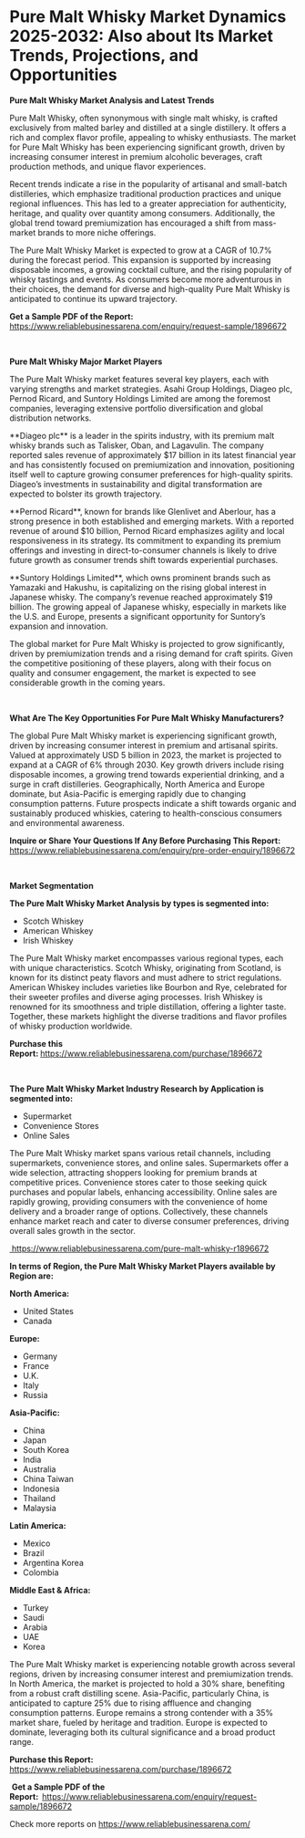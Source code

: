 <p><h1>Pure Malt Whisky Market Dynamics 2025-2032: Also about Its Market Trends, Projections, and Opportunities</h1></p><p><strong>Pure Malt Whisky Market Analysis and Latest Trends</strong></p>
<p><p>Pure Malt Whisky, often synonymous with single malt whisky, is crafted exclusively from malted barley and distilled at a single distillery. It offers a rich and complex flavor profile, appealing to whisky enthusiasts. The market for Pure Malt Whisky has been experiencing significant growth, driven by increasing consumer interest in premium alcoholic beverages, craft production methods, and unique flavor experiences.</p><p>Recent trends indicate a rise in the popularity of artisanal and small-batch distilleries, which emphasize traditional production practices and unique regional influences. This has led to a greater appreciation for authenticity, heritage, and quality over quantity among consumers. Additionally, the global trend toward premiumization has encouraged a shift from mass-market brands to more niche offerings.</p><p>The Pure Malt Whisky Market is expected to grow at a CAGR of 10.7% during the forecast period. This expansion is supported by increasing disposable incomes, a growing cocktail culture, and the rising popularity of whisky tastings and events. As consumers become more adventurous in their choices, the demand for diverse and high-quality Pure Malt Whisky is anticipated to continue its upward trajectory.</p></p>
<p><strong>Get a Sample PDF of the Report:&nbsp;</strong> <a href="https://www.reliablebusinessarena.com/enquiry/request-sample/1896672?utm_campaign=2231&utm_medium=2&utm_source=Github&utm_content=ia&utm_term=15022025&utm_id=pure-malt-whisky">https://www.reliablebusinessarena.com/enquiry/request-sample/1896672</a></p>
<p>&nbsp;</p>
<p><strong>Pure Malt Whisky Major Market Players</strong></p>
<p><p>The Pure Malt Whisky market features several key players, each with varying strengths and market strategies. Asahi Group Holdings, Diageo plc, Pernod Ricard, and Suntory Holdings Limited are among the foremost companies, leveraging extensive portfolio diversification and global distribution networks.</p><p>**Diageo plc** is a leader in the spirits industry, with its premium malt whisky brands such as Talisker, Oban, and Lagavulin. The company reported sales revenue of approximately $17 billion in its latest financial year and has consistently focused on premiumization and innovation, positioning itself well to capture growing consumer preferences for high-quality spirits. Diageo’s investments in sustainability and digital transformation are expected to bolster its growth trajectory.</p><p>**Pernod Ricard**, known for brands like Glenlivet and Aberlour, has a strong presence in both established and emerging markets. With a reported revenue of around $10 billion, Pernod Ricard emphasizes agility and local responsiveness in its strategy. Its commitment to expanding its premium offerings and investing in direct-to-consumer channels is likely to drive future growth as consumer trends shift towards experiential purchases.</p><p>**Suntory Holdings Limited**, which owns prominent brands such as Yamazaki and Hakushu, is capitalizing on the rising global interest in Japanese whisky. The company’s revenue reached approximately $19 billion. The growing appeal of Japanese whisky, especially in markets like the U.S. and Europe, presents a significant opportunity for Suntory’s expansion and innovation.</p><p>The global market for Pure Malt Whisky is projected to grow significantly, driven by premiumization trends and a rising demand for craft spirits. Given the competitive positioning of these players, along with their focus on quality and consumer engagement, the market is expected to see considerable growth in the coming years.</p></p>
<p>&nbsp;</p>
<p><strong>What Are The Key Opportunities For Pure Malt Whisky Manufacturers?</strong></p>
<p><p>The global Pure Malt Whisky market is experiencing significant growth, driven by increasing consumer interest in premium and artisanal spirits. Valued at approximately USD 5 billion in 2023, the market is projected to expand at a CAGR of 6% through 2030. Key growth drivers include rising disposable incomes, a growing trend towards experiential drinking, and a surge in craft distilleries. Geographically, North America and Europe dominate, but Asia-Pacific is emerging rapidly due to changing consumption patterns. Future prospects indicate a shift towards organic and sustainably produced whiskies, catering to health-conscious consumers and environmental awareness.</p></p>
<p><strong>Inquire or Share Your Questions If Any Before Purchasing This Report:</strong> <a href="https://www.reliablebusinessarena.com/enquiry/pre-order-enquiry/1896672?utm_campaign=2231&utm_medium=2&utm_source=Github&utm_content=ia&utm_term=15022025&utm_id=pure-malt-whisky">https://www.reliablebusinessarena.com/enquiry/pre-order-enquiry/1896672</a></p>
<p>&nbsp;</p>
<p><strong>Market Segmentation</strong></p>
<p><strong>The Pure Malt Whisky Market Analysis by types is segmented into:</strong></p>
<p><ul><li>Scotch Whiskey</li><li>American Whiskey</li><li>Irish Whiskey</li></ul></p>
<p><p>The Pure Malt Whisky market encompasses various regional types, each with unique characteristics. Scotch Whisky, originating from Scotland, is known for its distinct peaty flavors and must adhere to strict regulations. American Whiskey includes varieties like Bourbon and Rye, celebrated for their sweeter profiles and diverse aging processes. Irish Whiskey is renowned for its smoothness and triple distillation, offering a lighter taste. Together, these markets highlight the diverse traditions and flavor profiles of whisky production worldwide.</p></p>
<p><strong>Purchase this Report:&nbsp;</strong><a href="https://www.reliablebusinessarena.com/purchase/1896672?utm_campaign=2231&utm_medium=2&utm_source=Github&utm_content=ia&utm_term=15022025&utm_id=pure-malt-whisky">https://www.reliablebusinessarena.com/purchase/1896672</a></p>
<p>&nbsp;</p>
<p><strong>The Pure Malt Whisky Market Industry Research by Application is segmented into:</strong></p>
<p><ul><li>Supermarket</li><li>Convenience Stores</li><li>Online Sales</li></ul></p>
<p><p>The Pure Malt Whisky market spans various retail channels, including supermarkets, convenience stores, and online sales. Supermarkets offer a wide selection, attracting shoppers looking for premium brands at competitive prices. Convenience stores cater to those seeking quick purchases and popular labels, enhancing accessibility. Online sales are rapidly growing, providing consumers with the convenience of home delivery and a broader range of options. Collectively, these channels enhance market reach and cater to diverse consumer preferences, driving overall sales growth in the sector.</p></p>
<p><a href="https://www.reliablebusinessarena.com/pure-malt-whisky-r1896672?utm_campaign=2231&utm_medium=2&utm_source=Github&utm_content=ia&utm_term=15022025&utm_id=pure-malt-whisky">&nbsp;https://www.reliablebusinessarena.com/pure-malt-whisky-r1896672</a></p>
<p><strong>In terms of Region, the Pure Malt Whisky Market Players available by Region are:</strong></p>
<p>
    <p> <strong> North America: </strong>
        <ul>
            <li>United States</li>
            <li>Canada</li>
        </ul>
        </p> 
    <p> <strong> Europe: </strong>
        <ul>
            <li>Germany</li>
            <li>France</li>
            <li>U.K.</li>
            <li>Italy</li>
            <li>Russia</li>
        </ul>
        </p> 
    <p> <strong> Asia-Pacific: </strong>
        <ul>
            <li>China</li>
            <li>Japan</li>
            <li>South Korea</li>
            <li>India</li>
            <li>Australia</li>
            <li>China Taiwan</li>
            <li>Indonesia</li>
            <li>Thailand</li>
            <li>Malaysia</li>
        </ul>
        </p> 
    <p> <strong> Latin America: </strong>
        <ul>
            <li>Mexico</li>
            <li>Brazil</li>
            <li>Argentina Korea</li>
            <li>Colombia</li>
        </ul>
        </p> 
    <p> <strong> Middle East & Africa: </strong>
        <ul>
            <li>Turkey</li>
            <li>Saudi</li>
            <li>Arabia</li>
            <li>UAE</li>
            <li>Korea</li>
        </ul>
    </p>
    </p>
<p><p>The Pure Malt Whisky market is experiencing notable growth across several regions, driven by increasing consumer interest and premiumization trends. In North America, the market is projected to hold a 30% share, benefiting from a robust craft distilling scene. Asia-Pacific, particularly China, is anticipated to capture 25% due to rising affluence and changing consumption patterns. Europe remains a strong contender with a 35% market share, fueled by heritage and tradition. Europe is expected to dominate, leveraging both its cultural significance and a broad product range.</p></p>
<p><strong>Purchase this Report: </strong><a href="https://www.reliablebusinessarena.com/purchase/1896672?utm_campaign=2231&utm_medium=2&utm_source=Github&utm_content=ia&utm_term=15022025&utm_id=pure-malt-whisky">https://www.reliablebusinessarena.com/purchase/1896672</a></p>
<p>&nbsp;<strong>Get a Sample PDF of the Report:&nbsp;&nbsp;</strong><a href="https://www.reliablebusinessarena.com/enquiry/request-sample/1896672?utm_campaign=2231&utm_medium=2&utm_source=Github&utm_content=ia&utm_term=15022025&utm_id=pure-malt-whisky">https://www.reliablebusinessarena.com/enquiry/request-sample/1896672</a></p>
<p><strong></strong></p>
<p>Check more reports on <a href="https://www.reliablebusinessarena.com/?utm_campaign=2231&utm_medium=2&utm_source=Github&utm_content=ia&utm_term=15022025&utm_id=pure-malt-whisky">https://www.reliablebusinessarena.com/</a></p>